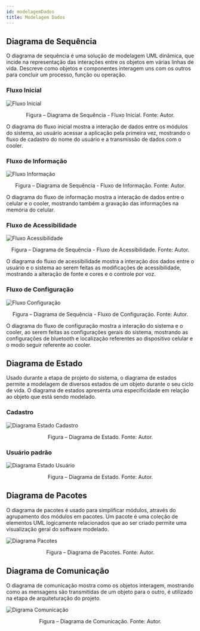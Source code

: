 ```yaml
---
id: modelagemDados
title: Modelagem Dados
---
```


## Diagrama de Sequência

O diagrama de sequência é uma solução de modelagem UML dinâmica, que incide
na representação das interações entre os objetos em várias linhas de vida. Descreve como objetos e componentes interagem uns com os outros para concluir um processo, função
ou operação.

### Fluxo Inicial

![Fluxo Inicial](https://github.com/track-cooler/app_track_cooler/blob/docs/docs/assets/fluxoIncial.png?raw=true)

<center>Figura – Diagrama de Sequência - Fluxo Inicial. Fonte: Autor.</center>

O diagrama do fluxo inicial mostra a interação de dados entre os módulos do
sistema, ao usuário acessar a aplicação pela primeira vez, mostrando o fluxo de cadastro
do nome do usuário e a transmissão de dados com o cooler.

### Fluxo de Informação

![Fluxo Informação](https://github.com/track-cooler/app_track_cooler/blob/docs/docs/assets/fluxoInforma%C3%A7%C3%B5es.png?raw=true)

<center>Figura – Diagrama de Sequência - Fluxo de Informação. Fonte: Autor.</center>

O diagrama do fluxo de informação mostra a interação de dados entre o celular e
o cooler, mostrando também a gravação das informações na memória do celular.

### Fluxo de Acessibilidade

![Fluxo Acessibilidade](https://github.com/track-cooler/app_track_cooler/blob/docs/docs/assets/fluxoAcessibilidade.png?raw=true)

<center>Figura – Diagrama de Sequência - Fluxo de Acessibilidade. Fonte: Autor.</center>

O diagrama do fluxo de acessibilidade mostra a interação dos dados entre o usuário
e o sistema ao serem feitas as modificações de acessibilidade, mostrando a alteração de
fonte e cores e o controle por voz.

### Fluxo de Configuração

![Fluxo Configuração](https://github.com/track-cooler/app_track_cooler/blob/docs/docs/assets/fluxoConfigura%C3%A7%C3%B5es.png?raw=true)

<center>Figura – Diagrama de Sequência - Fluxo de Configuração. Fonte: Autor.</center>

O diagrama do fluxo de configuração mostra a interação do sistema e o cooler, ao
serem feitas as configurações gerais do sistema, mostrando as configurações de bluetooth e
localização referentes ao dispositivo celular e o modo seguir referente ao cooler.

##  Diagrama de Estado

Usado durante a etapa de projeto do sistema, o diagrama de estados permite a
modelagem de diversos estados de um objeto durante o seu ciclo de vida. O diagrama de
estados apresenta uma especificidade em relação ao objeto que está sendo modelado.

### Cadastro

![Diagrama Estado Cadastro](https://github.com/track-cooler/app_track_cooler/blob/docs/docs/assets/diagrama_de_estado02.jpg?raw=true)

<center>Figura – Diagrama de Estado. Fonte: Autor.</center>

### Usuário padrão

![Diagrama Estado Usuário](https://github.com/track-cooler/app_track_cooler/blob/docs/docs/assets/diagrama_de_estado01.2.jpg?raw=true)

<center>Figura – Diagrama de Estado. Fonte: Autor.</center>

##  Diagrama de Pacotes

O diagrama de pacotes é usado para simplificar módulos, através do agrupamento
dos módulos em pacotes. Um pacote é uma coleção de elementos UML logicamente relacionados que ao ser criado permite uma visualização geral do software modelado.

![Diagrama Pacotes](https://github.com/track-cooler/app_track_cooler/blob/docs/docs/assets/diagrama_de_pacotes.png?raw=true)

<center>Figura – Diagrama de Pacotes. Fonte: Autor.</center>

## Diagrama de Comunicação

O diagrama de comunicação mostra como os objetos interagem, mostrando como
as mensagens são transmitidas de um objeto para o outro, é utilizado na etapa de arquiteturação do projeto.

![Digrama Comunicação](https://github.com/track-cooler/app_track_cooler/blob/docs/docs/assets/Diagrama_de_Comunica%C3%A7%C3%A3o.png?raw=true)

<center>Figura – Diagrama de Comunicação. Fonte: Autor.</center>
